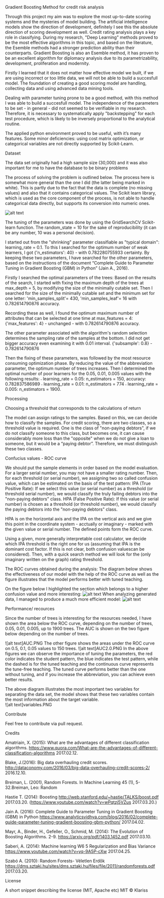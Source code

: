 Gradient Boosting Method for credit risk analysis

Through this project my aim was to explore the most up-to-date scoring systems and the  mysteries of model building. The artificial intelligence models show the direction of development, definitely I see this the absolute direction of scoring development as well. Credit rating analysis plays a key role in classifying. During my research, "Deep Learning" methods proved to be the most effective algorithms in this topic, and based on the literature, the Esemble methods had a stronger prediction ability than their counterparts. Gradient Boosting is also an Esemble method, it has proven to be an excellent algorithm for diplomacy analysis due to its parametrizability, development, proliferation and modernity.

Firstly I learned that it does not matter how effective model we built, if we are using incorrect or too little data, we will not be able to build a succesfull model. The foundation of creating a good scoring model are handling, collecting data and using advanced data mining tools. 

Dealing with parameter tuning prone to be a good method, with this method I was able to build a succesfull model. The independence of the parameters to be set - in general - did not seemed to be verifiable in my research. Therefore, it is necessary to systematically apply "backstepping" for each test procedure, which is likely to be inversely proportional to the analytical routine.

The applied python environment proved to be useful, with it’s many features. Some minor deficiencies: using cost matrix optimization, or categorical variables are not directly supported by Scikit-Learn.
 

Dataset
 
The data set originally had a high sample size (30,000) and it was also important for me to have the database to be binary problems
 
The process of solving the problem is outlined below. The process here is somewhat more general than the one I did (the latter being marked in white). This is partly due to the fact that the data is complete (no missing values) and also that it contains categorical values. The Scikit learn library, which is used as the core component of the process, is not able to handle categorical data directly, but supports its conversion into numeric ones.


![alt text](process.PNG)

The tuning of the parameters was done by using the GridSearchCV Scikit-learn function.  The random_state = 10 for the sake of reproducibility (it can be any number, 10 was a personal decision).
 
I started out from the "shrinking" parameter classifiable as "typical domain": learning_rate = 0.1. To this I searched for the optimum number of weak learners, I got {'n_estimators': 40} - with 0.782280755933 certainty. By keeping these two parameters, I have searched for the other parameters, based on the instructions of the document “Complete Guide to Parameter Tuning in Gradient Boosting (GBM) in Python” (Jain A., 2016).

Firstly I searched the optimal parameters of the trees: Based on the results of the search, I started with fixing the maximum depth of the trees at max_depth = 5, by modifying the size of the minimally cutable set. Then I searched for the size of the minimally cutable set and the minimum set for one letter: 'min_samples_split'= 430, 'min_samples_leaf'= 16 with 0.782614790876 accuracy.


  

Recording these as well, I found the optimum maximum number of attributes that can be selected at one time at max_features = 4: {'max_features': 4} - unchanged - with 0.782614790876 accuracy.
 
The other parameter associated with the algorithm's random selection determines the sampling rate of the samples at the bottom. I did not get bigger accuracy even examining it with 0.01 interval. {'subsample': 0.8} - 0.782614790876
 
Then the fixing of these parameters, was followed by the most resource consuming optimization phase.  By reducing the value of the abbreviation parameter, the optimum number of trees increases. Then I determined the optimal number of poor learners for the 0.05, 0.01, 0.005 values with the following results:
˗ learning_rate = 0.05: n_estimators = 150, accuracy: 0.782837586989
˗ learning_rate = 0.01: n_estimators = 774
˗ learning_rate = 0.005: n_estimators = 1900.

 
Processing

Choosing a threshold that corresponds to the calculations of return
 
The model can assign ratings to the samples. Based on this, we can decide how to classify the samples. For credit scoring, there are two classes, so a threshold value is required. One is the class of "non-paying debtors", if we do not classify someone to this class, but becomes one, it can cause considerably more loss than the "opposite" when we do not give a loan to someone, but it would be a “paying debtor”. Therefore, we must distinguish these two classes.
 
Confucius values ​​- ROC curve

We should put the sample elements in order based on the model evaluation. For a larger serial number, you may not have a smaller rating number. Then, for each threshold (or serial number), we assigning two so called confusion value, which can be estimated on the basis of the test pattern: 
IPA (True Positive Rate): If we select this value (or serial number) as a threshold (or threshold serial number), we would classify the truly failing debtors into the "non-paying debtors" class.
HPA (False Positive Rate): If this value (or serial number) is chosen as a threshold (or threshold number), we would classify the paying debtors into the "non-paying debtors" class.

HPA is on the horizontal axis and the IPA on the vertical axis and we give this point in the coordinate system - acctually or imaginary - marked with the given value or serial number. The defined points form the ROC curve.

Using a given, more generally interpretable cost calculator, we decide which IPA threshold is the right one for us (assuming that IPA is the dominant cost factor. If this is not clear, both confusion values ​​can be considered). Then, with a quick search method we will look for the (only imaginary written on the graph) rating threshold.
 
The ROC curves obtained during the analysis:
The diagram below shows the effectiveness of our model with the help of the ROC curve as well as the figure illustrates that the model performs better with tuned teaching.
 
On the figure below I highlighted the section which belongs to a higher confusion value and more interesting:
![alt text](ROC.PNG)
When analyzing generated data, I managed to produce a much more efficient model:
![alt text](ROC2.0.PNG)

Performance/ recources
 
Since the number of trees is interesting for the resources needed, I have shown the area below the ROC curve, depending on the number of trees, 0.05, 0.01, 0.005, up to 1900 trees.
The AUC is shown on the two figure below depending on the number of trees.

![alt text]AUC.PNG
The other figure shows the areas under the ROC curve on 0.5, 0.1, 0.05 values to 150 trees. 
![alt text]AUC2.0.PNG
In the above figures we can observe the importance of tuning the parameters, the red color indicates the student pattern, the blue indicates the test pattern, while the dashed is for the tuned teaching and the continuous curve represents the tune-free teaching. The tuned curve performs better than the one without tuning, and if you increase the abbreviation, you can achieve even better results.

The above diagram illustrates the most important two variables for separating the data set, the model shows that these two variables contain the most information about the target variable.  
![alt text]variables.PNG

Contribute

Feel free to contribute via pull request.


Credits

Amatriain, X. (2015): What are the advantages of different classification algorithms.	 https://www.quora.com/What-are-the-advantages-of-different-classification-algorithms 2017.02.12.

Blake, J.(2016): Big data overhauling credit scores. http://dataconomy.com/2016/03/big-data-overhauling-credit-scores-2/  2016.12.10.

Breiman, L. (2001), Random Forests. In Machine Learning 45 (1), 5-32.Breiman, Leo: Random 

Hastie T. (2014): Boosting http://web.stanford.edu/~hastie/TALKS/boost.pdf 2017.03.20.
(https://www.youtube.com/watch?v=wPqtzj5VZus 2017.03.20.)

Jain A. (2016): Complete Guide to Parameter Tuning in Gradient Boosting (GBM) in Python
https://www.analyticsvidhya.com/blog/2016/02/complete-guide-parameter-tuning-gradient-boosting-gbm-python/ 2017.04.02.

Mayr, A., Binder, H., Gefeller, O., Schmid, M. (2014): The Evolution of Boosting Algorithms. 2-9.
https://arxiv.org/pdf/1403.1452.pdf 2017.03.10.

Saberi, A. (2014): Machine learning W6 5 Regularization and Bias Variance	 https://www.youtube.com/watch?v=yq-9A5P-cXw  2017.04.25.

Szabó A. (2010): Random Forests- Véletlen Erdők     	                   https://dms.sztaki.hu/sites/dms.sztaki.hu/files/file/2011/randomforests.pdf  2017.03.20.


License

A short snippet describing the license (MIT, Apache etc)
MIT © Klariss
